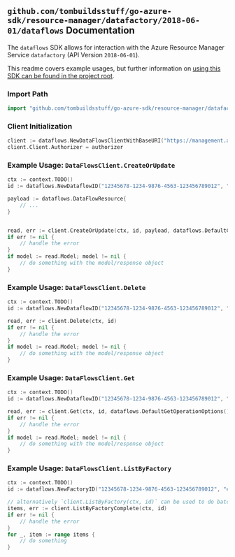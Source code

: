 
## `github.com/tombuildsstuff/go-azure-sdk/resource-manager/datafactory/2018-06-01/dataflows` Documentation

The `dataflows` SDK allows for interaction with the Azure Resource Manager Service `datafactory` (API Version `2018-06-01`).

This readme covers example usages, but further information on [using this SDK can be found in the project root](https://github.com/tombuildsstuff/go-azure-sdk/tree/main/docs).

### Import Path

```go
import "github.com/tombuildsstuff/go-azure-sdk/resource-manager/datafactory/2018-06-01/dataflows"
```


### Client Initialization

```go
client := dataflows.NewDataFlowsClientWithBaseURI("https://management.azure.com")
client.Client.Authorizer = authorizer
```


### Example Usage: `DataFlowsClient.CreateOrUpdate`

```go
ctx := context.TODO()
id := dataflows.NewDataflowID("12345678-1234-9876-4563-123456789012", "example-resource-group", "factoryValue", "dataflowValue")

payload := dataflows.DataFlowResource{
	// ...
}


read, err := client.CreateOrUpdate(ctx, id, payload, dataflows.DefaultCreateOrUpdateOperationOptions())
if err != nil {
	// handle the error
}
if model := read.Model; model != nil {
	// do something with the model/response object
}
```


### Example Usage: `DataFlowsClient.Delete`

```go
ctx := context.TODO()
id := dataflows.NewDataflowID("12345678-1234-9876-4563-123456789012", "example-resource-group", "factoryValue", "dataflowValue")

read, err := client.Delete(ctx, id)
if err != nil {
	// handle the error
}
if model := read.Model; model != nil {
	// do something with the model/response object
}
```


### Example Usage: `DataFlowsClient.Get`

```go
ctx := context.TODO()
id := dataflows.NewDataflowID("12345678-1234-9876-4563-123456789012", "example-resource-group", "factoryValue", "dataflowValue")

read, err := client.Get(ctx, id, dataflows.DefaultGetOperationOptions())
if err != nil {
	// handle the error
}
if model := read.Model; model != nil {
	// do something with the model/response object
}
```


### Example Usage: `DataFlowsClient.ListByFactory`

```go
ctx := context.TODO()
id := dataflows.NewFactoryID("12345678-1234-9876-4563-123456789012", "example-resource-group", "factoryValue")

// alternatively `client.ListByFactory(ctx, id)` can be used to do batched pagination
items, err := client.ListByFactoryComplete(ctx, id)
if err != nil {
	// handle the error
}
for _, item := range items {
	// do something
}
```
